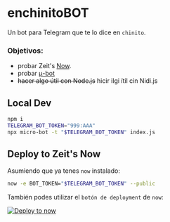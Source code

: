 # enchinitoBOT

Un bot para Telegram que te lo dice en `chinito`.

### Objetivos:

- probar Zeit's [Now](https://zeit.co/now).
- probar [μ-bot](https://github.com/telegraf/micro-bot)
- ~~hacer algo útil con Node.js~~ hicir ilgi ítil cin Nidi.js


## Local Dev

```sh
npm i
TELEGRAM_BOT_TOKEN="999:AAA"
npx micro-bot -t "$TELEGRAM_BOT_TOKEN" index.js
```
## Deploy to Zeit's Now

Asumiendo que ya tenes `now` instalado:

```sh
now -e BOT_TOKEN="$TELEGRAM_BOT_TOKEN" --public
```

También podes utilizar el `botón de deployment` de `now`:

[![Deploy to now](https://deploy.now.sh/static/button.svg)](https://deploy.now.sh/?repo=https://github.com/xmarcos/enchinitoBOT&env=BOT_TOKEN)

